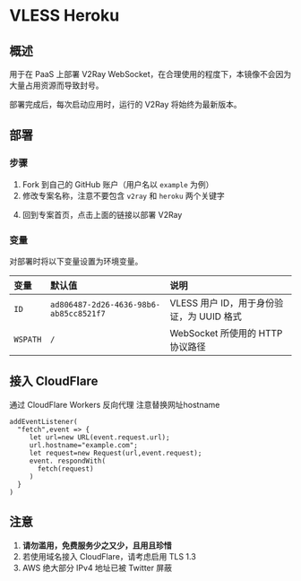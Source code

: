 # VLESS Heroku

## 概述

用于在 PaaS 上部署 V2Ray WebSocket，在合理使用的程度下，本镜像不会因为大量占用资源而导致封号。

部署完成后，每次启动应用时，运行的 V2Ray 将始终为最新版本。

## 部署

### 步骤

 1. Fork 到自己的 GitHub 账户（用户名以 `example` 为例）
 2. 修改专案名称，注意不要包含 `v2ray` 和 `heroku` 两个关键字
 <!-- 3. 修改 `README.md`，将 `bclswl0827/v2ray-heroku` 替换为自己的内容（如 `example/demo`） -->

<!-- > [![Deploy](https://www.herokucdn.com/deploy/button.png)](https://dashboard.heroku.com/new?template=https://github.com/bclswl0827/v2ray-heroku/tree/vless) -->

 4. 回到专案首页，点击上面的链接以部署 V2Ray

### 变量

对部署时将以下变量设置为环境变量。

| 变量 | 默认值 | 说明 |
| :--- | :--- | :--- |
| `ID` | `ad806487-2d26-4636-98b6-ab85cc8521f7` | VLESS 用户 ID，用于身份验证，为 UUID 格式 |
| `WSPATH` | `/` | WebSocket 所使用的 HTTP 协议路径 |

## 接入 CloudFlare

通过 CloudFlare Workers 反向代理
注意替换网址hostname
``` node
addEventListener(
  "fetch",event => {
     let url=new URL(event.request.url);
     url.hostname="example.com";   
     let request=new Request(url,event.request);
     event. respondWith(
       fetch(request)
     )
  }
)
```

## 注意

 1. **请勿滥用，免费服务少之又少，且用且珍惜**
 2. 若使用域名接入 CloudFlare，请考虑启用 TLS 1.3
 3. AWS 绝大部分 IPv4 地址已被 Twitter 屏蔽
